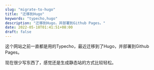 ```yaml
---
slug: "migrate-to-hugo"
title: "迁移到Hugo"
keywords: "typecho,hugo"
description: "迁移到Hugo，并部署到Github Pages。"
date: 2022-05-18T01:41:51+08:00
draft: false
---
```


这个网站之前一直都是用的Typecho，最近迁移到了Hugo，并部署到Github Pages。

现在很少写东西了，感觉还是生成静态站的方式比较轻松。

